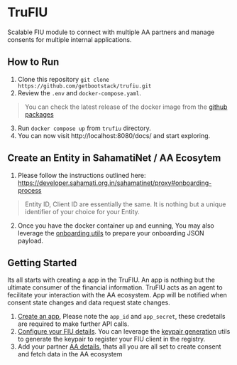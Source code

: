 # TruFIU

Scalable FIU module to connect with multiple AA partners and manage consents for multiple internal applications.

## How to Run
1. Clone this repository `git clone https://github.com/getbootstack/trufiu.git`
2. Review the `.env` and `docker-compose.yaml`.
  > You can check the latest release of the docker image from the [github packages](https://github.com/orgs/getbootstack/packages/container/package/fiu-service)
3. Run `docker compose up` from `trufiu` directory.
4. You can now visit http://localhost:8080/docs/ and start exploring.

## Create an Entity in SahamatiNet / AA Ecosytem
1. Please follow the instructions outlined here: https://developer.sahamati.org.in/sahamatinet/proxy#onboarding-process
  > Entity ID, Client ID are essentially the same. It is nothing but a unique identifier of your choice for your Entity.
2. Once you have the docker container up and eunning, You may also leverage the [onboarding utils](http://localhost:8080/docs/index.html#/Utils/post_v1_utils_onboarding) to prepare your onboarding JSON payload.

## Getting Started

Its all starts with creating a app in the TruFIU. An app is nothing but the ultimate consumer of the financial information. TruFIU acts as an agent to fecilitate your interaction with the AA ecosystem. App will be notified when consent state changes and data request state changes.

1. [Create an app]( http://localhost:8080/docs/#/App/post_v1_apps_), Please note the `app_id` and `app_secret`, these credetails are required to make further API calls.
2. [Configure your FIU details](http://localhost:8080/docs/#/Entities/post_v1_entities_). You can leverage the [keypair generation](http://localhost:8080/docs/#/Utils/get_v1_utils_keypair) utils to generate the keypair to register your FIU client in the registry.
3. Add your partner [AA details]( http://localhost:8080/docs/#/Entities/put_v1_entities__fiu_client_id__aa), thats all you are all set to create consent and fetch data in the AA ecosystem

